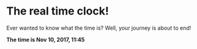# The real time clock!

Ever wanted to know what the time is? Well, your journey is about to end!

**The time is Nov 10, 2017, 11:45**